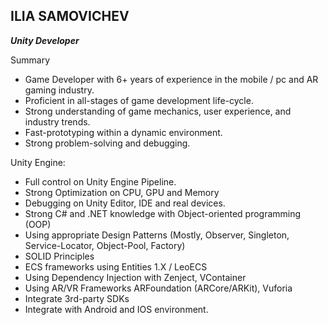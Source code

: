 ## ILIA SAMOVICHEV

***Unity Developer***

Summary

- Game Developer with 6+ years of experience in the mobile / pc and AR gaming industry.
- Proficient in all-stages of game development life-cycle.
- Strong understanding of game mechanics, user experience, and industry trends.
- Fast-prototyping within a dynamic environment.
- Strong problem-solving and debugging.

Unity Engine:

- Full control on Unity Engine Pipeline.
- Strong Optimization on CPU, GPU and Memory
- Debugging on Unity Editor, IDE and real devices.
- Strong C# and .NET knowledge with Object-oriented programming (OOP)
- Using appropriate Design Patterns (Mostly, Observer, Singleton, Service-Locator, Object-Pool, Factory)
- SOLID Principles
- ECS frameworks using Entities 1.X / LeoECS
- Using Dependency Injection with Zenject, VContainer
- Using AR/VR Frameworks ARFoundation (ARCore/ARKit), Vuforia
- Integrate 3rd-party SDKs
- Integrate with Android and IOS environment.
